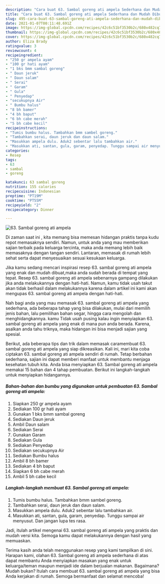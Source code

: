 ```yaml
---
description: "Cara buat 63. Sambal goreng ati ampela Sederhana dan Mudah Dibuat"
title: "Cara buat 63. Sambal goreng ati ampela Sederhana dan Mudah Dibuat"
slug: 495-cara-buat-63-sambal-goreng-ati-ampela-sederhana-dan-mudah-dibuat
date: 2021-01-07T00:11:48.691Z
image: https://img-global.cpcdn.com/recipes/42c6c51bf3530b2c/680x482cq70/63-sambal-goreng-ati-ampela-foto-resep-utama.jpg
thumbnail: https://img-global.cpcdn.com/recipes/42c6c51bf3530b2c/680x482cq70/63-sambal-goreng-ati-ampela-foto-resep-utama.jpg
cover: https://img-global.cpcdn.com/recipes/42c6c51bf3530b2c/680x482cq70/63-sambal-goreng-ati-ampela-foto-resep-utama.jpg
author: Eliza Brady
ratingvalue: 3
reviewcount: 4
recipeingredient:
- "250 gr ampela ayam"
- "100 gr hati ayam"
- "1 bks bmm sambal goreng"
- " Daun jeruk"
- " Daun salam"
- " Serai"
- " Garam"
- " Gula"
- " Penyedap"
- "secukupnya Air"
- " Bumbu halus"
- "8 bh bamer"
- "4 bh baput"
- "6 bh cabe merah"
- "5 bh cabe kecil"
recipeinstructions:
- "Tumis bumbu halus. Tambahkan bmm sambel goreng."
- "Tambahkan serai, daun jeruk dan daun salam."
- "Masukkan ampela dulu. Aduk2 sebentar lalu tambahkan air."
- "Masukkan ati, santan, gula, garam, penyedap. Tunggu sampai air menyusut. Dan jangan lupa tes rasa."
categories:
- Resep
tags:
- 63
- sambal
- goreng

katakunci: 63 sambal goreng 
nutrition: 155 calories
recipecuisine: Indonesian
preptime: "PT19M"
cooktime: "PT55M"
recipeyield: "2"
recipecategory: Dinner

---
```



![63. Sambal goreng ati ampela](https://img-global.cpcdn.com/recipes/42c6c51bf3530b2c/680x482cq70/63-sambal-goreng-ati-ampela-foto-resep-utama.jpg)

Di zaman  saat ini , kita memang bisa memesan hidangan praktis tanpa kudu repot memasaknya sendiri. Namun, untuk anda yang mau memberikan sajian terbaik pada keluarga tercinta, maka anda memang lebih baik memasaknya dengan tangan sendiri. Lantaran, memasak di rumah lebih sehat serta dapat menyesuaikan sesuai kesukaan keluarga.

Jika kamu sedang mencari inspirasi resep 63. sambal goreng ati ampela yang enak dan mudah dibuat,maka anda sudah berada di tempat yang tepat. Resep 63. sambal goreng ati ampela  sebenarnya gampang dilakukan jika anda melakukannya dengan hati-hati. Namun, kamu tidak usah takut akan tidak berhasil dalam melakukannya 
karena dalam artikel ini kami akan mengupas 63. sambal goreng ati ampela dengan hati-hati.  



Nah bagi anda yang mau memasak 63. sambal goreng ati ampela yang sederhana, ada beberapa tahap yang bisa dilakukan, mulai dari memilih jenis bahan, lalu pemilihan bahan segar, hingga cara mengolah dan menghidangkannya. kamu Tidak usah pusing kalau ingin menyiapkan 63. sambal goreng ati ampela yang enak di mana pun anda berada. Karena, asalkan anda  tahu triknya, maka hidangan ini bisa menjadi sajian yang spesial.

Berikut, ada beberapa tips dan trik dalam memasak caramembuat 63. sambal goreng ati ampela yang siap dikreasikan. Kali ini, mari kita coba ciptakan 63. sambal goreng ati ampela sendiri di rumah. Tetap berbahan sederhana, sajian ini dapat memberi manfaat untuk membantu menjaga kesehatan tubuh kita. Anda bisa menyiapkan 63. Sambal goreng ati ampela memakai 15 bahan dan 4 tahap pembuatan. Berikut ini langkah-langkah untuk menyiapkan hidangannya.

<!--inarticleads1-->

##### Bahan-bahan dan bumbu yang digunakan untuk pembuatan 63. Sambal goreng ati ampela:

1. Siapkan 250 gr ampela ayam
1. Sediakan 100 gr hati ayam
1. Gunakan 1 bks bmm sambal goreng
1. Sediakan  Daun jeruk
1. Ambil  Daun salam
1. Sediakan  Serai
1. Gunakan  Garam
1. Sediakan  Gula
1. Sediakan  Penyedap
1. Sediakan secukupnya Air
1. Sediakan  Bumbu halus
1. Ambil 8 bh bamer
1. Sediakan 4 bh baput
1. Siapkan 6 bh cabe merah
1. Ambil 5 bh cabe kecil




<!--inarticleads2-->

##### Langkah-langkah membuat 63. Sambal goreng ati ampela:

1. Tumis bumbu halus. Tambahkan bmm sambel goreng.
1. Tambahkan serai, daun jeruk dan daun salam.
1. Masukkan ampela dulu. Aduk2 sebentar lalu tambahkan air.
1. Masukkan ati, santan, gula, garam, penyedap. Tunggu sampai air menyusut. Dan jangan lupa tes rasa.




Jadi, itulah artikel mengenai  63. sambal goreng ati ampela  yang praktis dan mudah versi kita. Semoga kamu dapat melakukannya dengan hasil yang memuaskan. 

Terima kasih anda telah menggunakan resep yang kami tampilkan di sini. Harapan kami, olahan  63. Sambal goreng ati ampela sederhana di atas dapat membantu Anda menyiapkan masakan yang enak untuk keluarga/teman maupun menjadi ide dalam berjualan makanan. Bagaimana? Mudah bukan? Itulah cara membuat 63. sambal goreng ati ampela yang bisa Anda kerjakan di rumah. Semoga bermanfaat dan selamat mencoba!

